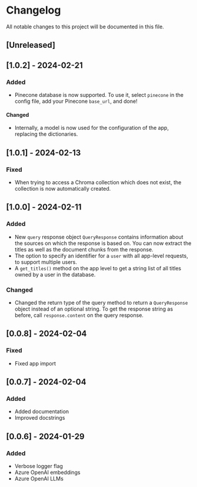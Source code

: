 # Changelog

All notable changes to this project will be documented in this file.

## [Unreleased]

## [1.0.2] - 2024-02-21

### Added

- Pinecone database is now supported. To use it, select `pinecone` in the config file, add your Pinecone `base_url`, and done!

#### Changed

- Internally, a model is now used for the configuration of the app, replacing the dictionaries.

## [1.0.1] - 2024-02-13

### Fixed

- When trying to access a Chroma collection which does not exist, the collection is now automatically created.

## [1.0.0] - 2024-02-11

### Added

- New `query` response object `QueryResponse` contains information about the sources on which the response is based on. You can now extract the titles as well as the document chunks from the response.
- The option to specify an identifier for a `user` with all app-level requests, to support multiple users.
- A `get_titles()` method on the app level to get a string list of all titles owned by a user in the database.

### Changed

- Changed the return type of the query method to return a `QueryResponse` object instead of an optional string. To get the response string as before, call `response.content` on the query response.

## [0.0.8] - 2024-02-04

### Fixed

- Fixed app import

## [0.0.7] - 2024-02-04

### Added

- Added documentation
- Improved docstrings

## [0.0.6] - 2024-01-29

### Added

- Verbose logger flag
- Azure OpenAI embeddings
- Azure OpenAI LLMs
